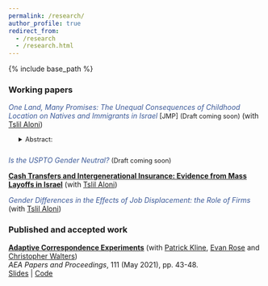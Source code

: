 ```yaml
---
permalink: /research/
author_profile: true
redirect_from:
  - /research
  - /research.html
---
```


{% include base_path %}


### Working papers


<span style="color:#3b5998">*One Land, Many Promises: The Unequal Consequences of Childhood Location on Natives and Immigrants in Israel*  </span> <font size="-1">[JMP]</font> <span style="font-size: 0.9em;">(Draft coming soon)</span> (with [Tslil Aloni](https://sites.google.com/view/tslil-aloni/home?authuser=0))

<details style="margin-bottom: 25px;">
    <summary style="font-size: 0.9em; margin-left: 20px;" > Abstract:</summary>
    <div class="indented-text" style="font-size: 0.9em; margin-left: 20px;">
        This paper studies the causal effects of increased childhood exposure to Israeli cities on children's adult incomes. Variation in childhood location contributes substantial variability to the adult earnings of both native-born Israelis and immigrants from the Former Soviet Union. While the place effects of high-income families of both immigrants and native-born children are strongly related, location effects for low-income immigrants are found to be uncorrelated with location effects for low-income natives. Large, diverse cities are especially beneficial to immigrant children, while cities with high municipality welfare expenditure and crime rates tend to be detrimental to native children. We develop a policy targeting framework incorporating the constraint that the policymaker cannot make ethnicity-dependent location recommendations. Using empirical Bayes tools, we find that targeting policies based on population-wide city-level means yields inferior outcomes for immigrants. Robust targeting strategies designed to perform well against the least favorable sorting patterns reveal a set of 5 cities that are likely to be beneficial to children of both groups.
    </div>
</details>

<span style="color:#3b5998">*Is the USPTO Gender Neutral?*</span> <span style="font-size: 0.9em;">(Draft coming soon)</span>



<span style="color:#3b5998">[**Cash Transfers and Intergenerational Insurance: Evidence from Mass Layoffs in Israel**](/files/Jobloss_children_reform.pdf)</span> (with [Tslil Aloni](https://sites.google.com/view/tslil-aloni/home?authuser=0)) 

<span style="color:#3b5998">*Gender Differences in the Effects of Job Displacement: the Role of Firms*</span> (with [Tslil Aloni](https://sites.google.com/view/tslil-aloni/home?authuser=0)) 






<!--- 
### Work in progress
<span style="color:#3b5998">*The Socio-Economic Effects of Large-Scale Subsidized Housing Program*</span> (with [Felipe Lobel](http://felipelobel.com/#home) and [Winnie van Dijk](https://sites.google.com/site/winnielillianvandijk/))]) 


**Head to the Foxes or Tail to the Lions? The Importance of Childhood Relative Earnings** (with [Tslil Aloni](https://sites.google.com/view/tslil-aloni/home?authuser=0) and 
[Tom Zohar](https://web.stanford.edu/~tzohar/))

}

<div class="indented-text" style="font-size: 0.9em; margin-left: 20px;">
    <strong style="font-size: 0.9em;">Abstract:</strong> This paper studies the causal effects of increased childhood exposure to Israeli cities on children's adult incomes. Variation in childhood location contributes substantial variability to the adult earnings of both native-born Israelis and immigrants from the Former Soviet Union. While the place effects of high-income families of both immigrants and native-born children are strongly related, location effects for low-income immigrants are found to be uncorrelated with location effects for low-income natives. Large, diverse cities are especially beneficial to immigrant children, while cities with high municipality welfare expenditure and crime rates tend to be detrimental to native children. We develop a policy targeting framework incorporating the constraint that the policymaker cannot make ethnicity-dependent location recommendations. Using empirical Bayes tools, we find that targeting policies based on population-wide city-level means yields inferior outcomes for immigrants. Robust targeting strategies designed to perform well against the least favorable sorting patterns reveal a set of 5 cities that are likely to be beneficial to children of both groups.
</div>




<details style="margin-bottom: 25px;">
    <summary style="font-size: 0.9em; margin-left: 20px;" ><strong style="font-size: 0.9em;">Abstract:</strong></summary>
    <div class="indented-text" style="font-size: 0.9em; margin-left: 20px;">
        This paper studies the prevalence and evolution of gender bias in the USPTO patent applications examination process and assesses the consequences of this bias on economic outcomes. Applying Natural Language Process (NLP) tools to patent applications submitted between 2001 and 2013, I estimate gender gaps conditional on the content of the patent application, thereby comparing allowance probabilities between teams of inventors with different gender compositions but similar inventions. Despite a substantial raw gender gap in the probability of initial allowance, I document that there is no average difference in initial allowance rates between mixed-gender and all-male teams.  This average gap masks heterogeneity. Allowance rates for mixed-gender teams were significantly lower between 2001 and 2003, a gap that shrank to zero by 2005. Gender gaps also vary substantially across examiners, with bias against mixed-gender patents concentrated among senior examiners and bias in favor of women concentrated among young examiners. A mean zero gender gap with positive variance generates economic loss due to the misallocation of granting rights. Building on the methodology of Kogan et al. (2017), I estimate that these biases depressed the value of initially approved patents by at least \$1.4 million per year.
    </div>
</details>


<details style="margin-bottom: 25px;">
    <summary style="font-size: 0.9em; margin-left: 20px;" ><strong style="font-size: 0.9em;">Abstract:</strong></summary>
    <div class="indented-text" style="font-size: 0.9em; margin-left: 20px;">
        We study the role of government transfers in alleviating the repercussions of parents' employment shocks on children's education outcomes. A comprehensive reduction in Israel's system of universal child cash benefits, cutting total government transfers to families with children by more than 30\%, is shown to have adversely affected children whose parents were displaced in a mass layoff event. First, we find that children of laid-off parents suffer from lower high-school performance and are less likely to secure a matriculation certificate (``Bagrut''). These effects are present only in lower-income families and are inversely related to the child’s age at the time of the shock. Second, we find that cuts to child benefits at the household level exacerbate these negative effects for low-income families while leaving high-income families unaffected. Our findings suggest that cash transfers have a mitigating role in determining children's outcomes among families with low socio-economic status.
    </div>
</details>


<details style="margin-bottom: 25px;">
    <summary style="font-size: 0.9em; margin-left: 20px;" ><strong style="font-size: 0.9em;">Abstract:</strong></summary>
    <div class="indented-text" style="font-size: 0.9em; margin-left: 20px;">
        This paper investigates gender differences in the long-term effects of job loss on workers' labor market outcomes in Israel. Relative to displaced female workers, male counterparts experience a larger drop in earnings due to unexpected job loss, despite both genders seeing similar employment declines. Pre-displacement firm and individual attributes entirely account for this gap, with the displacing firm's wage premium and female share explaining the majority of this gap. Extending the analysis beyond mean effects to distributional impacts shows that these observable characteristics account for the observed gender gap across the income distribution. Our findings underscore the significant role of firms in shaping the dynamics of labor market disparities.
    </div>
</details>
-->

### Published and accepted work

[**Adaptive Correspondence Experiments**](https://eml.berkeley.edu/~pkline/papers/skynet.pdf) (with [Patrick Kline](https://eml.berkeley.edu/~pkline/), [Evan Rose](https://ekrose.github.io/) and [Christopher Walters](https://eml.berkeley.edu/~crwalters/))   
*AEA Papers and Proceedings*, 111 (May 2021), pp. 43-48. \
[Slides](/files/AdaptiveCorrespondenceExperiments_Slides.pdf) | [Code](/files/AdaptiveCorrespondenceExperiments_code.zip) 


